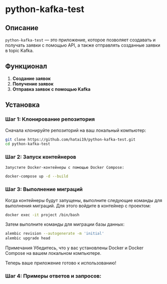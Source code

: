 # python-kafka-test

## Описание

`python-kafka-test` — это приложение, которое позволяет создавать и получать заявки с помощью API, а также отправлять созданные заявки в topic Kafka.

## Функционал

1. **Создание заявок**
2. **Получение заявок**
3. **Отправка заявок с помощью Kafka**

## Установка

### Шаг 1: Клонирование репозитория 

Сначала клонируйте репозиторий на ваш локальный компьютер:
```bash
git clone https://github.com/hatai19/python-kafka-test.git
cd python-kafka-test
```

### Шаг 2: Запуск контейнеров
```bash
Запустите Docker-контейнеры с помощью Docker Compose:

docker-compose up -d --build
```

### Шаг 3: Выполнение миграций
Когда контейнеры будут запущены, выполните следующие команды для выполнения миграций. Для этого войдите в контейнер с проектом:


```bash
docker exec -it project /bin/bash
```
Затем выполните команды для миграции базы данных:

```bash
alembic revision --autogenerate -m 'initial'
alembic upgrade head
```
Примечания
Убедитесь, что у вас установлены Docker и Docker Compose на вашем локальном компьютере.

Теперь ваше приложение готово к использованию!

### Шаг 4: Примеры ответов и запросов:

